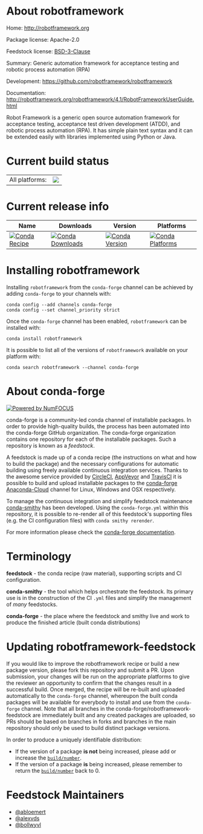 About robotframework
====================

Home: http://robotframework.org

Package license: Apache-2.0

Feedstock license: [BSD-3-Clause](https://github.com/conda-forge/robotframework-feedstock/blob/master/LICENSE.txt)

Summary: Generic automation framework for acceptance testing and robotic process automation (RPA)

Development: https://github.com/robotframework/robotframework

Documentation: http://robotframework.org/robotframework/4.1/RobotFrameworkUserGuide.html

Robot Framework is a generic open source automation framework for acceptance testing, acceptance test driven development (ATDD), and robotic process automation (RPA). It has simple plain text syntax and it can be extended easily with libraries implemented using Python or Java.


Current build status
====================


<table><tr><td>All platforms:</td>
    <td>
      <a href="https://dev.azure.com/conda-forge/feedstock-builds/_build/latest?definitionId=4299&branchName=master">
        <img src="https://dev.azure.com/conda-forge/feedstock-builds/_apis/build/status/robotframework-feedstock?branchName=master">
      </a>
    </td>
  </tr>
</table>

Current release info
====================

| Name | Downloads | Version | Platforms |
| --- | --- | --- | --- |
| [![Conda Recipe](https://img.shields.io/badge/recipe-robotframework-green.svg)](https://anaconda.org/conda-forge/robotframework) | [![Conda Downloads](https://img.shields.io/conda/dn/conda-forge/robotframework.svg)](https://anaconda.org/conda-forge/robotframework) | [![Conda Version](https://img.shields.io/conda/vn/conda-forge/robotframework.svg)](https://anaconda.org/conda-forge/robotframework) | [![Conda Platforms](https://img.shields.io/conda/pn/conda-forge/robotframework.svg)](https://anaconda.org/conda-forge/robotframework) |

Installing robotframework
=========================

Installing `robotframework` from the `conda-forge` channel can be achieved by adding `conda-forge` to your channels with:

```
conda config --add channels conda-forge
conda config --set channel_priority strict
```

Once the `conda-forge` channel has been enabled, `robotframework` can be installed with:

```
conda install robotframework
```

It is possible to list all of the versions of `robotframework` available on your platform with:

```
conda search robotframework --channel conda-forge
```


About conda-forge
=================

[![Powered by NumFOCUS](https://img.shields.io/badge/powered%20by-NumFOCUS-orange.svg?style=flat&colorA=E1523D&colorB=007D8A)](http://numfocus.org)

conda-forge is a community-led conda channel of installable packages.
In order to provide high-quality builds, the process has been automated into the
conda-forge GitHub organization. The conda-forge organization contains one repository
for each of the installable packages. Such a repository is known as a *feedstock*.

A feedstock is made up of a conda recipe (the instructions on what and how to build
the package) and the necessary configurations for automatic building using freely
available continuous integration services. Thanks to the awesome service provided by
[CircleCI](https://circleci.com/), [AppVeyor](https://www.appveyor.com/)
and [TravisCI](https://travis-ci.com/) it is possible to build and upload installable
packages to the [conda-forge](https://anaconda.org/conda-forge)
[Anaconda-Cloud](https://anaconda.org/) channel for Linux, Windows and OSX respectively.

To manage the continuous integration and simplify feedstock maintenance
[conda-smithy](https://github.com/conda-forge/conda-smithy) has been developed.
Using the ``conda-forge.yml`` within this repository, it is possible to re-render all of
this feedstock's supporting files (e.g. the CI configuration files) with ``conda smithy rerender``.

For more information please check the [conda-forge documentation](https://conda-forge.org/docs/).

Terminology
===========

**feedstock** - the conda recipe (raw material), supporting scripts and CI configuration.

**conda-smithy** - the tool which helps orchestrate the feedstock.
                   Its primary use is in the construction of the CI ``.yml`` files
                   and simplify the management of *many* feedstocks.

**conda-forge** - the place where the feedstock and smithy live and work to
                  produce the finished article (built conda distributions)


Updating robotframework-feedstock
=================================

If you would like to improve the robotframework recipe or build a new
package version, please fork this repository and submit a PR. Upon submission,
your changes will be run on the appropriate platforms to give the reviewer an
opportunity to confirm that the changes result in a successful build. Once
merged, the recipe will be re-built and uploaded automatically to the
`conda-forge` channel, whereupon the built conda packages will be available for
everybody to install and use from the `conda-forge` channel.
Note that all branches in the conda-forge/robotframework-feedstock are
immediately built and any created packages are uploaded, so PRs should be based
on branches in forks and branches in the main repository should only be used to
build distinct package versions.

In order to produce a uniquely identifiable distribution:
 * If the version of a package **is not** being increased, please add or increase
   the [``build/number``](https://docs.conda.io/projects/conda-build/en/latest/resources/define-metadata.html#build-number-and-string).
 * If the version of a package **is** being increased, please remember to return
   the [``build/number``](https://docs.conda.io/projects/conda-build/en/latest/resources/define-metadata.html#build-number-and-string)
   back to 0.

Feedstock Maintainers
=====================

* [@abloemert](https://github.com/abloemert/)
* [@alexvds](https://github.com/alexvds/)
* [@bollwyvl](https://github.com/bollwyvl/)
